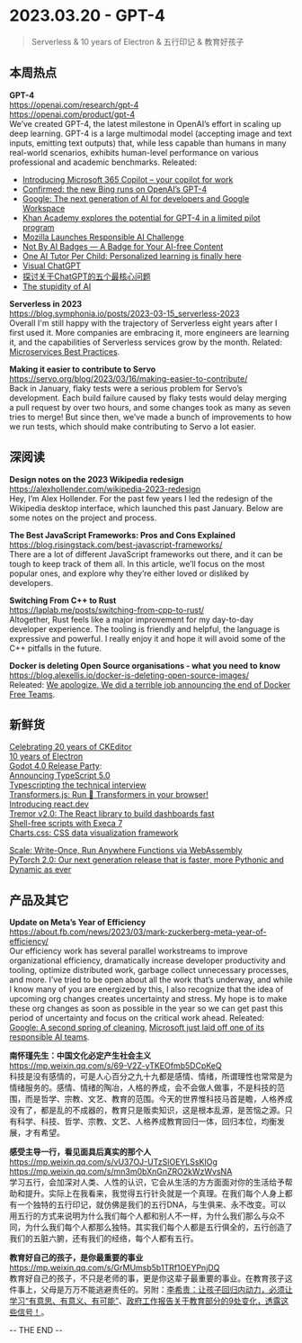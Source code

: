 2023.03.20 - GPT-4  
========  

> Serverless & 10 years of Electron & 五行印记 & 教育好孩子

## 本周热点

**GPT-4**  
https://openai.com/research/gpt-4  
https://openai.com/product/gpt-4  
We’ve created GPT-4, the latest milestone in OpenAI’s effort in scaling up deep learning. GPT-4 is a large multimodal model (accepting image and text inputs, emitting text outputs) that, while less capable than humans in many real-world scenarios, exhibits human-level performance on various professional and academic benchmarks. Releated:  
- [Introducing Microsoft 365 Copilot – your copilot for work](https://blogs.microsoft.com/blog/2023/03/16/introducing-microsoft-365-copilot-your-copilot-for-work/)  
- [Confirmed: the new Bing runs on OpenAI’s GPT-4](https://blogs.bing.com/search/march_2023/Confirmed-the-new-Bing-runs-on-OpenAI%E2%80%99s-GPT-4)  
- [Google: The next generation of AI for developers and Google Workspace](https://blog.google/technology/ai/ai-developers-google-cloud-workspace/)  
- [Khan Academy explores the potential for GPT-4 in a limited pilot program](https://openai.com/customer-stories/khan-academy)  
- [Mozilla Launches Responsible AI Challenge](https://hacks.mozilla.org/2023/03/mozilla-launches-responsible-ai-challenge/)  
- [Not By AI Badges — A Badge for Your AI-free Content](https://notbyai.fyi/)  
- [One AI Tutor Per Child: Personalized learning is finally here](https://saigaddam.medium.com/one-ai-tutor-per-child-personalized-learning-is-finally-here-e3727d84a2d7)  
- [Visual ChatGPT](https://github.com/microsoft/visual-chatgpt)  
- [探讨关于ChatGPT的五个最核心问题](https://zhuanlan.zhihu.com/p/612028498)  
- [The stupidity of AI](https://www.theguardian.com/technology/2023/mar/16/the-stupidity-of-ai-artificial-intelligence-dall-e-chatgpt)  

**Serverless in 2023**  
https://blog.symphonia.io/posts/2023-03-15_serverless-2023  
Overall I'm still happy with the trajectory of Serverless eight years after I first used it. More companies are embracing it, more engineers are learning it, and the capabilities of Serverless services grow by the month. Related: [Microservices Best Practices](https://semaphoreci.com/blog/microservices-best-practices).

**Making it easier to contribute to Servo**  
https://servo.org/blog/2023/03/16/making-easier-to-contribute/  
Back in January, flaky tests were a serious problem for Servo’s development. Each build failure caused by flaky tests would delay merging a pull request by over two hours, and some changes took as many as seven tries to merge! But since then, we’ve made a bunch of improvements to how we run tests, which should make contributing to Servo a lot easier.

## 深阅读

**Design notes on the 2023 Wikipedia redesign**  
https://alexhollender.com/wikipedia-2023-redesign  
Hey, I’m Alex Hollender. For the past few years I led the redesign of the Wikipedia desktop interface, which launched this past January. Below are some notes on the project and process.

**The Best JavaScript Frameworks: Pros and Cons Explained**  
https://blog.risingstack.com/best-javascript-frameworks/  
There are a lot of different JavaScript frameworks out there, and it can be tough to keep track of them all. In this article, we’ll focus on the most popular ones, and explore why they’re either loved or disliked by developers.

**Switching From C++ to Rust**  
https://laplab.me/posts/switching-from-cpp-to-rust/  
Altogether, Rust feels like a major improvement for my day-to-day developer experience. The tooling is friendly and helpful, the language is expressive and powerful. I really enjoy it and hope it will avoid some of the C++ pitfalls in the future.

**Docker is deleting Open Source organisations - what you need to know**  
https://blog.alexellis.io/docker-is-deleting-open-source-images/  
Releated: [We apologize. We did a terrible job announcing the end of Docker Free Teams](https://www.docker.com/blog/we-apologize-we-did-a-terrible-job-announcing-the-end-of-docker-free-teams/).

## 新鲜货

[Celebrating 20 years of CKEditor](https://ckeditor.com/blog/celebrating-20-years-of-ckeditor/)  
[10 years of Electron](https://www.electronjs.org/blog/10-years-of-electron)  
[Godot 4.0 Release Party](https://github.blog/2023-03-16-godot-4-0-release-party/):   
[Announcing TypeScript 5.0](https://devblogs.microsoft.com/typescript/announcing-typescript-5-0/)  
[Typescripting the technical interview](https://www.richard-towers.com/2023/03/11/typescripting-the-technical-interview.html)  
[Transformers.js: Run 🤗 Transformers in your browser!](https://xenova.github.io/transformers.js/)  
[Introducing react.dev](https://react.dev/blog/2023/03/16/introducing-react-dev)  
[Tremor v2.0: The React library to build dashboards fast](https://www.tremor.so/)  
[Shell-free scripts with Execa 7](https://itnext.io/shell-free-scripts-with-execa-7-885fb3b42f83)  
[Charts.css: CSS data visualization framework](https://chartscss.org/)  

[Scale: Write-Once, Run Anywhere Functions via WebAssembly](https://loopholelabs.io/blog/introducing-scale-functions)  
[PyTorch 2.0: Our next generation release that is faster, more Pythonic and Dynamic as ever](https://pytorch.org/blog/pytorch-2.0-release/)  

## 产品及其它 

**Update on Meta’s Year of Efficiency**  
https://about.fb.com/news/2023/03/mark-zuckerberg-meta-year-of-efficiency/  
Our efficiency work has several parallel workstreams to improve organizational efficiency, dramatically increase developer productivity and tooling, optimize distributed work, garbage collect unnecessary processes, and more. I’ve tried to be open about all the work that’s underway, and while I know many of you are energized by this, I also recognize that the idea of upcoming org changes creates uncertainty and stress. My hope is to make these org changes as soon as possible in the year so we can get past this period of uncertainty and focus on the critical work ahead. Releated: [Google: A second spring of cleaning](https://googleblog.blogspot.com/2013/03/a-second-spring-of-cleaning.html), [Microsoft just laid off one of its responsible AI teams](https://www.platformer.news/p/microsoft-just-laid-off-one-of-its).  

**南怀瑾先生：中国文化必定产生社会主义**  
https://mp.weixin.qq.com/s/69-V2Z-yTKEOfmb5DCpKeQ  
科技是没有感情的，可是人心百分之九十九都是感情、情绪，所谓理性也常常是为情绪服务的。感情、情绪的陶冶，人格的养成，会不会做人做事，不是科技的范围，而是哲学、宗教、文艺、教育的范围。今天的世界惟科技马首是瞻，人格养成没有了，都是乱的不成器的，教育只是贩卖知识，这是根本乱源，是苦恼之源。只有科学、科技、哲学、宗教、文艺、人格养成教育回归一体，回归本位，均衡发展，才有希望。

**感受主导一行，看见面具后真实的那个人**  
https://mp.weixin.qq.com/s/vU37OJ-UTzSlOEYLSsKIOg  
https://mp.weixin.qq.com/s/mn3m0bXnGnZRO2kWzWvsNA  
学习五行，会加深对人类、人性的认识，它会从生活的方方面面对你的生活给予帮助和提升。实际上在我看来，我觉得五行针灸就是一个真理。在我们每个人身上都有一个独特的五行印记，就仿佛是我们的五行DNA，与生俱来、永不改变。可以用五行的方式来说明为什么我们每个人都和别人不一样，为什么我们那么与众不同，为什么我们每个人都那么独特。其实我们每个人都是五行俱全的，五行创造了我们的五脏六腑，还有我们的经络，每个人都有五行。

**教育好自己的孩子，是你最重要的事业**  
https://mp.weixin.qq.com/s/GrMUmsb5b1TRf1OEYPnjDQ  
教育好自己的孩子，不只是老师的事，更是你这辈子最重要的事业。在教育孩子这件事上，父母是万万不能逃避责任的。另附：[李希贵：让孩子回归内动力，必须让学习“有意思、有意义、有可能”](https://mp.weixin.qq.com/s/WSlDVdo0dJl-uudmgpC_Pw)、[政府工作报告关于教育部分的9处变化，透露这些信号！](https://mp.weixin.qq.com/s/9-RW8oVQO7cVG_chCgofdw)。

-- THE END --

